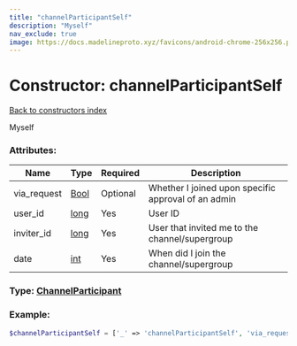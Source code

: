 ```yaml
---
title: "channelParticipantSelf"
description: "Myself"
nav_exclude: true
image: https://docs.madelineproto.xyz/favicons/android-chrome-256x256.png
---
```

# Constructor: channelParticipantSelf  
[Back to constructors index](/API_docs/constructors/index.html)



Myself

### Attributes:

| Name     |    Type       | Required | Description |
|----------|---------------|----------|-------------|
|via\_request|[Bool](/API_docs/types/Bool.html) | Optional|Whether I joined upon specific approval of an admin|
|user\_id|[long](/API_docs/types/long.html) | Yes|User ID|
|inviter\_id|[long](/API_docs/types/long.html) | Yes|User that invited me to the channel/supergroup|
|date|[int](/API_docs/types/int.html) | Yes|When did I join the channel/supergroup|



### Type: [ChannelParticipant](/API_docs/types/ChannelParticipant.html)


### Example:

```php
$channelParticipantSelf = ['_' => 'channelParticipantSelf', 'via_request' => Bool, 'user_id' => long, 'inviter_id' => long, 'date' => int];
```  

